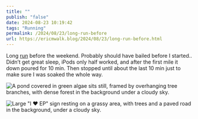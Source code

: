 ```yaml
---
title: ""
publish: "false"
date: 2024-08-23 10:19:42
tags: "Running"
permalink: /2024/08/23/long-run-before
url: https://ericmwalk.blog/2024/08/23/long-run-before.html
---
```


Long [run](https://strava.com/activities/12221680215) before the weekend. Probably should have bailed before I started.. Didn’t get great sleep, iPods only half worked, and after the first mile it down poured for 10 min. Then stopped until about the last 10 min just to make sure I was soaked the whole way.

![A pond covered in green algae sits still, framed by overhanging tree branches, with dense forest in the background under a cloudy sky.](https://ericmwalk.blog/uploads/2024/img-1621.jpeg)

![Large "I ♥ EP" sign resting on a grassy area, with trees and a paved road in the background, under a cloudy sky.](https://ericmwalk.blog/uploads/2024/img-1622.jpeg)